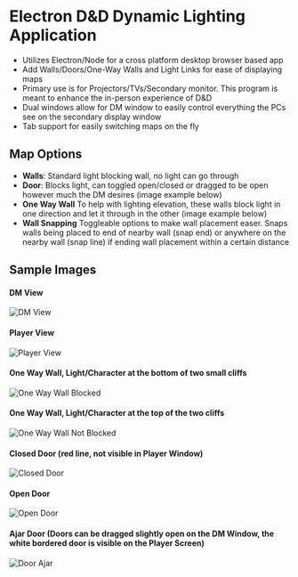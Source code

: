 # Electron D&D Dynamic Lighting Application
- Utilizes Electron/Node for a cross platform desktop browser based app
- Add Walls/Doors/One-Way Walls and Light Links for ease of displaying maps
- Primary use is for Projectors/TVs/Secondary monitor. This program is meant to enhance the in-person experience of D&D
- Dual windows allow for DM window to easily control everything the PCs see on the secondary display window
- Tab support for easily switching maps on the fly

## Map Options
- **Walls**: Standard light blocking wall, no light can go through
- **Door**: Blocks light, can toggled open/closed or dragged to be open however much the DM desires (image example below)
- **One Way Wall** To help with lighting elevation, these walls block light in one direction and let it through in the other (image example below)
- **Wall Snapping** Toggleable options to make wall placement easer. Snaps walls being placed to end of nearby wall (snap end) or anywhere on the nearby wall (snap line) if ending wall placement within a certain distance

## Sample Images
#### DM View
![DM View](https://lh3.googleusercontent.com/78_TrFnRghv2toklC9K5skBRMZAxlWbFSrIIqwZUxdLkn5jzpUzuH4SKRr23huck_U4fkbj3IGFPtg7OrvhTTn0BPoHzhi6rN6-0RkKVZyALBJzfarHIFY-gscKKBGSM9O6qKjzauXkrC3eSk58jeT_8KAc5Rn1cActDguHvmiYWqTH2ze5nS3_l4oWHxjQAUX5EfO2PYb7VYwqjsnM-gF1JwPCbzbQ9koWQnENIPwDiCCxP8JrLzVb72aSrKjDddr78nBgxnA4VMceQZPelsLO7zCJrO9uIhAppIZGU-SsZwix_camsYmw20bVgXYkYbNdAOwB-qtwTDY7CaEOHIq7_0deG0ZbTJcNhMHYTuvUyRosBjmEjcz97qHkjz6N4qK-JDyA_hIF2UOs7GTDs0mPOgkk-zBUE-9hUWq4oW0y-LW6YjAbttY9z_IRamO3HLcMaLtGXSuixUpj5cI5qRDEQqVMdq3l2CdqbVqEhhjaisVHiLE9YL0ECv3rc5iDooHGRoHcBi33MKM1RixSOkl3uFR-bN1ElVKE5ktNKyBsniTgIbjx45KeEWygw6qLi2ye8uAMZXTFzOgV5tMeuX2Tztigqz303FNFwP1jXsR3EIbkAR6ZWqfczRmwuCpAl6zexWW5wqg_eZOGPi-v8saFEU8sNE1OC=w1255-h890-no)
#### Player View
![Player View](https://lh3.googleusercontent.com/yj5wlZDcHysm54iuwLIK7lBi_QCD41uNNL5R-wCS3BY0sniMXfmDyo9c2jZMhor-tPfKwzKr9KTnZglfVSRdbNAxGwfUyKHBvnkeB_sotsBmKv7NsfHL2UQ2A9oztIQ80sIRmfxjD4YD2iX-4yk_GRKnUeQX97G7DJDk5gdbG5wR8zci1uTFciuX_6htVzCmc6ZUVCAIE9sXxSq5BwsNG1JDhaFAOeVusXBZq3mQu-kiiHkhHEY_eDoOjY38Pfgxg6poodxWCbsCTQhDXcKiT0bTkS19W3CjAQ2FpH2m2iHie-91AYFwdh3pL6QNrRdxZ0V7uC3LO5elmNFEtdFkCO7JulIlBgep4TFXAZdqZnceRd00I1VMGIk3_cGYvd7L9U-Z_SQM9IUBQLfeKzekVm6BwmJelc8mPXIvk1dWXo64o4nX6QDj2aZVtz6rSir_w-UzClKy65PzjqYB6nWoZDKeUA1BRWite_WE9KPvkQ8TE482ssao2Vee3HxDVSiCcbgU6fjZMOZ3zYocjZWBmFv3V5sUnkVathxwkH5dZJsYVOqc8_fF7QDF5s1hugpZeSx6zBOjnkLZQ4dZHoKV_HofrvLyqOyS3mMhaDH8iBFjiQ3Xl0mtbeumR0u8SAUCEE7GCfyyF-sH1MRfCY_7R6bbNRqLvd5p=w1180-h890-no)
#### One Way Wall, Light/Character at the bottom of two small cliffs
![One Way Wall Blocked](https://lh3.googleusercontent.com/_we_yfzli8q9DFjv7rjkJydv55K5EWsxcuCTxIwBBXN2Ju4sGcYFNtVTp29RX3OMGWVxY7Ej0mXvA_STutl43BoOzitSZuhbzwR9ThAmZxN9QYVbdID-dXmWGmkytCe1JLf_Np-qqsiHHqhxKXAmZIa3wZSTvHebns87AVpiYKWPmuxEBCsW0acEuhDE3tvsRQVxsJRcPA5k1Pc3jrFtEc-9X781cxcj6Ik0Fepv5woT9wVFDCfZFg8dddqlj0X2gO7aezO5J1FxzHioH6NL5PyZPZbLhowFqFSfYU9owdd8k0DThQh9hhFw2xMVCcOuY6Owc-_m3NHTOfpvx81gOMZEXCIfkxSx2XLoubduNI8J3JOMijO7LS2n6MJWzH1DjahQ5SfCIrOibLkjId_tKeeYOo_v3jQoL6RSP9UgJDawg8KYEEJPqLqY5yhjSNwIY1KODFcPbOa3MBpDtlOFefKdlqisyzADwZxAqh5Ik2xcfoLGHjYU5aO5bQ42Iubv7_-E2Q1bQZNAAsuNmzfczFlKXikkoM0d7DlCexHXaI6B9KnuMNM2OL_49JSTLZNpocfsp9CpYWRZBSeAa0W4qDTchtB8SMvFA3IUOYerXAiadbdDhtgGtG8daAMANTXDzl1HgcbOOPkHJhsyQirHbC1n88qrkiRi=w1255-h890-no)
#### One Way Wall, Light/Character at the top of the two cliffs
![One Way Wall Not Blocked](https://lh3.googleusercontent.com/R6Rg0U6wN6BOAhnTZCNk91swODYbYraKhXw6qxj-HwY7clN0VnjoERxXpMIKiE2hirfC1P130QRO_e3qEqSiDL-AvsV3tkec1_wBPVT06z0hs6JD2DbHpzp6WSeYlabUKHR5Ol8-Xi08-QOR4pd7g_B3WFXm6mmdcz0qhY3Zwcgyu8QGk_a0rpfmJGgvmVIKyXGEgX566a5oQ0EQUcon5YsRdMdaDvJeHmNtyismJF8DMCQzKG4p3VcxIFXzE4p_JCkedQdaRuKXsX9n-9Pz4WGuMJq_3WhstIN7wnb7i0Tp7Ez5_AxQZXrSkXzVF_24fiwvPWrzvSLfiXlIttdsbJaAuOvJtYxEUuws3iKFtwWu9oHNXpZSa4YKtp1I8Xm7m340kUGXxjB4rIuDcwCe0O4RVFHp62oAUwwdPkNy8mLAakJiJPaV8NHNpAhzxrSBwJnfUxxAgcS0ComMDF1GaxDbQlez6dUcqLdhMOQqxgoOd0LJwwjF84wWFAGtXav5-npAa9skcGbNHXc0bP7HhH2YxpSablI0XqqaotrkDkoI7amUDhvGUcc0Wq8yOaBE8jCW9h3XhrH3HppZke_9f8G98ndzCkIYuSEhfpM6DyibRdH2grC_RyhP_i9ZoVYBsDMJsNOfnzWeFe73HY7cHAvYYZvd9Noz=w1255-h890-no)
#### Closed Door (red line, not visible in Player Window)
![Closed Door](https://lh3.googleusercontent.com/vromxH32Y0QV-1QgZpUw-J5a7Prt_A4Qcmp3EpKIhVmVQC2Sl3SpbSPkJmvAmrsxb3mXA4yX9QLSiMLE2p-fmCczWb8r5Y-7h164xWYVLxPpDR--o2VZy9iVPH8h0j3dP8VfMDH4o8fmLgtHYejk33GhS2MbdcNmpdHiaym91rx06c_gEx8own9RCu2hJPB6s2gbJmTZsXMzM6-GoSWDPSInif8LPcwLRBQdUp5DGg6JYb4OWSsrbsfAZ4IfpfbdhJORxrdLDVwsnsclSTXrb3oPz2qTP3p-OYQNoCLMllOJ9LAo4kkpL8J9x443Hz0DAqxEfx6Ejnck_2okYa-sUYFxdvpwoleIXAF7lAYOkbQ4rnxQhDjR73CYAcVvat2pbo89v8UKEnjmiSadoXXoTfFT2fSOVqd1AVuyPkqxciFaztwIYWC-ae8lc-C5sY9lu53z4gdlUAvoZObS4RT5dfX5LietkiyGllyutBCBtYhOCYgVvhYjp57K_2s_geCilfXQ4XP6K9XqWTAKb8TnnwzAK3beGuXul3rO7BVDuqyqsWmkWMjbcunNP9QAUr1PLRV3f5yC_KaF1MfPExi9tjRfim0itLZCCSIMHkLOqCSiwmkRrLZ_Eww9r2ot18wgPFWclx8pN8E9muKFpzBARcYri-oWXQoa=w1109-h868-no)
#### Open Door
![Open Door](https://lh3.googleusercontent.com/XsXzkDC_VtqeRaluOx72IXoV5300gg3WOxwiMFnO0uxqUkw3EQaauYoM2x0YdcoLyI9p6kjoSN_VlI6TZJ5MH6JMHGDtco36zf8uzIrfaO_UCOIlz7JZr-7sdYpySA_eXQpCT9qE7wTENmKQOvCwmKK9-DoWYnjsGH63RYL2H5sM6T6v8DOtT0EvXo3LIccg2iuV_xpkaNaje95jMgEBNfERosERZwj6rMwGr4jbu2u0BVRyCDS61j_ZF4dqwKx_7yurNzvFUhxrP7lYAZZtYytT_9EZCF4TWrRYdZ1BHD5DQNLTAl5UJrXkKLWQOLDiAFIcGrKfzV_ua7vJREx3gDs6MbSEVRd-X2xTUfCLtg5DpG3JbZ179cM8yE0r-Uzz4JwzgO6ek5vPJCFgjDYVbISu1ssYAl08R2d7FMNY46EObvsPko8K_nFqYwVqlygkIWQ0S6uw6FloINrdZUcHyLsxlsRuj9ICDAdYc3a_GpIRlUbyABQko4Kz-kHHKfzPnl6NM7adezHjmUP5vwh17eQgj6WsJaycwdr3r6eGJht3Njo1DdxGR5TDckh765t2QkS9YiykjUU_1ZMv9Z2wk8_im-aVGISpAi_NPL_Fn1chkiHjJzMWAZSPe11fVbdVqF3Dei8qw7xE6g75I-WqB9hqAoGo2YoE=w1110-h869-no)
#### Ajar Door (Doors can be dragged slightly open on the DM Window, the white bordered door is visible on the Player Screen)
![Door Ajar](https://lh3.googleusercontent.com/FU5Q4SB3HgIvskWI7VwOn3Y-dcXbcK-Gk7amNSL4CjIOdAFPGNVb4B35w_hhC6quZgODCjs86o_pkmNUVQu5pTr7DKXxpRffPlWJ7WiHOjOb5gTwBqrHIHC7ooHc7Ibxm6Y_-NbzDdGRX0rQZZflHOx9gDKHszwWu9KHMJqnN4ahlw2r396vucxYIr1i4rf1kpg2AekB_H59ugCXQKmbd_Y_SC1u-pfpdGm8QERJgm1x8sXmq0kNoVryWPhYLsc8hYgorHVO7BUVFofSHzwEYhaeo9Cve9Nl7SUBFJc3D95M9t0jaac_r0R0GpZnvCxzco9ccFjJGFu5RJsoWUCCSfu5rZlQJZMhuZAXIxkyjEV9oPPVYMlWayj3Uxcd2n1ZEVdiJyOyFxIOxvXk75S6w3sRwt_-x5gAO3Y8EI_fwgDaghe-PnMmHsvajXRBjtGfhaV5KREBLO-LbSxpJUklg-EDuSWpmfcStgCfi_PQKc3S6bQ91unPNsS-pnq-uQnCx1erf4JD7b507iO7OuU3CyDFbymekAn24n8vc3TtrFG8xw7BRWw_HH0MnWqJp-sOa9JdH2kS5hK4LAYEFV52u5W5K17Jt7VsW15Lj4t3ZAR4Z6wtTrJ6sT39XYWM1ITDnKJ5oOEzC3lqDPfd9xEkRfyJP74zoR7e=w1110-h869-no)
